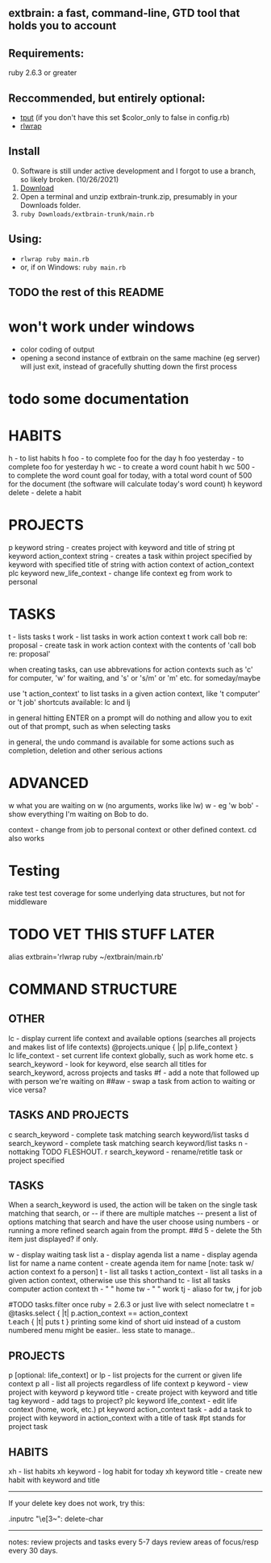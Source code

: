 <!---
Created: 2020-05-30
Revised: 2020-08-14
--->

## extbrain: a fast, command-line, GTD tool that holds you to account

## Requirements:
 ruby 2.6.3 or greater

## Reccommended, but entirely optional:
   * [tput](https://command-not-found.com/tput) (if you don't have this set $color_only to false in config.rb)
   * [rlwrap](https://command-not-found.com/rlwrap)

## Install

   0. Software is still under active development and I forgot to use a branch, so likely broken. (10/26/2021)
   1. [Download](https://github.com/may/extbrain/archive/refs/heads/trunk.zip)
   2. Open a terminal and unzip extbrain-trunk.zip, presumably in your Downloads folder.
   3. ```ruby Downloads/extbrain-trunk/main.rb```
   
## Using:
   * ```rlwrap ruby main.rb```
   * or, if on Windows: ```ruby main.rb```

## TODO the rest of this README

      

# won't work under windows
- color coding of output
- opening a second instance of extbrain on the same machine (eg server) will just exit, instead of gracefully shutting down the first process

# todo some documentation

# HABITS
h - to list habits
h foo - to complete foo for the day
h foo yesterday - to complete foo for yesterday
h wc - to create a word count habit
h wc 500 - to complete the word count goal for today, with a total word count of 500 for the document (the software will calculate today's word count)
h keyword delete - delete a habit

# PROJECTS
p keyword string - creates project with keyword and title of string
pt keyword action_context string - creates a task within project specified by keyword with specified title of string with action context of action_context
plc keyword new_life_context - change life context eg from work to personal

# TASKS
t - lists tasks
t work - list tasks in work action context
t work call bob re: proposal - create task in work action context with the contents of 'call bob re: proposal'

when creating tasks, can use abbrevations for action contexts such as 'c' for computer, 'w' for waiting, and 's' or 's/m' or 'm' etc. for someday/maybe


use 't action_context' to list tasks in a given action context, like 't computer' or 't job'
shortcuts available: lc and lj 

in general hitting ENTER on a prompt will do nothing and allow you to exit out of that prompt, such as when selecting tasks

in general, the undo command is available for some actions such as completion, deletion and other serious actions


# ADVANCED
w what you are waiting on
w  (no arguments, works like lw)
w <one word search> - eg 'w bob' - show everything I'm waiting on Bob to do.

context <contextname> - change from job to personal context or other defined context. cd <contextname> also works



# Testing
rake test
test coverage for some underlying data structures, but not for middleware






# TODO VET THIS STUFF LATER


alias extbrain='rlwrap ruby ~/extbrain/main.rb' 


# COMMAND STRUCTURE

## OTHER
lc - display current life context and available options (searches all projects and makes list of life contexts)
        @projects.unique { |p| p.life_context }    
lc life_context - set current life context globally, such as work home etc.
s search_keyword - look for keyword, else search all titles for search_keyword, across projects and tasks
#f - add a note that followed up with person we're waiting on
##aw - swap a task from action to waiting or vice versa?

## TASKS AND PROJECTS
c search_keyword - complete task matching search keyword/list tasks 
d search_keyword - complete task matching search keyword/list tasks 
n - nottaking TODO FLESHOUT.
r search_keyword - rename/retitle task or project specified


## TASKS
When a search_keyword is used, the action will be taken on the single
task matching that search, or -- if there are multiple matches --
present a list of options matching that search and have the user choose
using numbers - or running a more refined search again from the prompt.
##d 5 - delete the 5th item just displayed? if only.

w - display waiting task list
a - display agenda list
a name - display agenda list for name
a name content - create agenda item for name [note: task w/ action context fo a person]
t - list all tasks
t action_context - list all tasks in a given action context, otherwise use this shorthand
 tc - list all tasks computer action context
 th - " " home
 tw - " " work
 tj - aliaso for tw, j for job

#TODO tasks.filter once ruby = 2.6.3 or just live with select nomeclatre
t = @tasks.select { |t| p.action_context == action_context  
t.each { |t| puts t }
printing some kind of short uid instead of a custom numbered menu might be easier.. less state to manage..



## PROJECTS
p [optional: life_context] or lp - list projects for the current or given life context
p all - list all projects regardless of life context
p keyword - view project with keyword
p keyword title - create project with keyword and title 
tag keyword - add tags to project?
plc keyword life_context - edit life context (home, work, etc.)
pt keyword action_context task - add a task to project with keyword in action_context with a title of task #pt stands for project task
## HABITS
xh - list habits
xh keyword - log habit for today
xh keyword title - create new habit with keyword and title



---

If your delete key does not work, try this:

.inputrc
  "\e[3~": delete-char


----

notes:
 review projects and tasks every 5-7 days
 review areas of focus/resp every 30 days.
